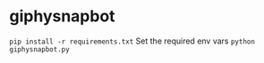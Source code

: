 # giphysnapbot

`pip install -r requirements.txt`
Set the required env vars
`python giphysnapbot.py`
